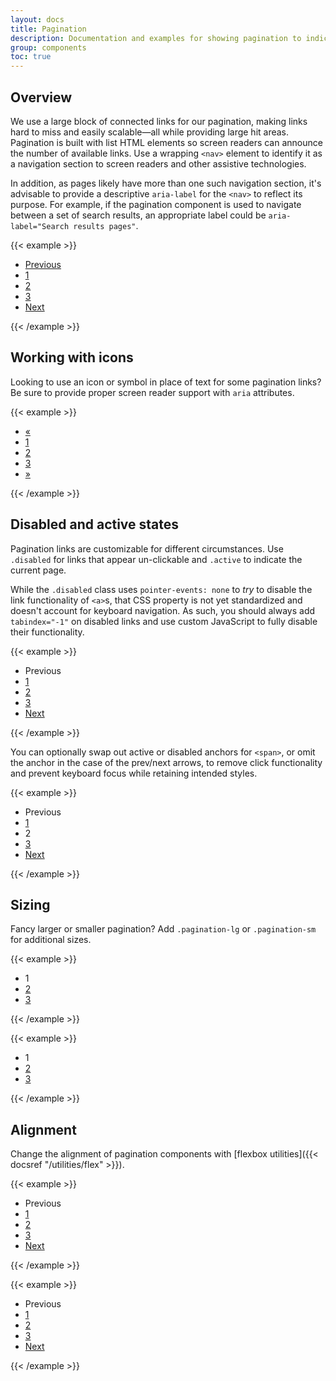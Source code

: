 ```yaml
---
layout: docs
title: Pagination
description: Documentation and examples for showing pagination to indicate a series of related content exists across multiple pages.
group: components
toc: true
---
```


## Overview

We use a large block of connected links for our pagination, making links hard to miss and easily scalable—all while providing large hit areas. Pagination is built with list HTML elements so screen readers can announce the number of available links. Use a wrapping `<nav>` element to identify it as a navigation section to screen readers and other assistive technologies.

In addition, as pages likely have more than one such navigation section, it's advisable to provide a descriptive `aria-label` for the `<nav>` to reflect its purpose. For example, if the pagination component is used to navigate between a set of search results, an appropriate label could be `aria-label="Search results pages"`.

{{< example >}}
<nav aria-label="Page navigation example">
  <ul class="pagination">
    <li class="page-item"><a class="page-link" href="#">Previous</a></li>
    <li class="page-item"><a class="page-link" href="#">1</a></li>
    <li class="page-item"><a class="page-link" href="#">2</a></li>
    <li class="page-item"><a class="page-link" href="#">3</a></li>
    <li class="page-item"><a class="page-link" href="#">Next</a></li>
  </ul>
</nav>
{{< /example >}}

## Working with icons

Looking to use an icon or symbol in place of text for some pagination links? Be sure to provide proper screen reader support with `aria` attributes.

{{< example >}}
<nav aria-label="Page navigation example">
  <ul class="pagination">
    <li class="page-item">
      <a class="page-link" href="#" aria-label="Previous">
        <span aria-hidden="true">&laquo;</span>
      </a>
    </li>
    <li class="page-item"><a class="page-link" href="#">1</a></li>
    <li class="page-item"><a class="page-link" href="#">2</a></li>
    <li class="page-item"><a class="page-link" href="#">3</a></li>
    <li class="page-item">
      <a class="page-link" href="#" aria-label="Next">
        <span aria-hidden="true">&raquo;</span>
      </a>
    </li>
  </ul>
</nav>
{{< /example >}}

## Disabled and active states

Pagination links are customizable for different circumstances. Use `.disabled` for links that appear un-clickable and `.active` to indicate the current page.

While the `.disabled` class uses `pointer-events: none` to _try_ to disable the link functionality of `<a>`s, that CSS property is not yet standardized and doesn't account for keyboard navigation. As such, you should always add `tabindex="-1"` on disabled links and use custom JavaScript to fully disable their functionality.

{{< example >}}
<nav aria-label="...">
  <ul class="pagination">
    <li class="page-item disabled">
      <a class="page-link">Previous</a>
    </li>
    <li class="page-item"><a class="page-link" href="#">1</a></li>
    <li class="page-item active" aria-current="page">
      <a class="page-link" href="#">2</a>
    </li>
    <li class="page-item"><a class="page-link" href="#">3</a></li>
    <li class="page-item">
      <a class="page-link" href="#">Next</a>
    </li>
  </ul>
</nav>
{{< /example >}}

You can optionally swap out active or disabled anchors for `<span>`, or omit the anchor in the case of the prev/next arrows, to remove click functionality and prevent keyboard focus while retaining intended styles.

{{< example >}}
<nav aria-label="...">
  <ul class="pagination">
    <li class="page-item disabled">
      <span class="page-link">Previous</span>
    </li>
    <li class="page-item"><a class="page-link" href="#">1</a></li>
    <li class="page-item active" aria-current="page">
      <span class="page-link">2</span>
    </li>
    <li class="page-item"><a class="page-link" href="#">3</a></li>
    <li class="page-item">
      <a class="page-link" href="#">Next</a>
    </li>
  </ul>
</nav>
{{< /example >}}

## Sizing

Fancy larger or smaller pagination? Add `.pagination-lg` or `.pagination-sm` for additional sizes.

{{< example >}}
<nav aria-label="...">
  <ul class="pagination pagination-lg">
    <li class="page-item active" aria-current="page">
      <span class="page-link">1</span>
    </li>
    <li class="page-item"><a class="page-link" href="#">2</a></li>
    <li class="page-item"><a class="page-link" href="#">3</a></li>
  </ul>
</nav>
{{< /example >}}

{{< example >}}
<nav aria-label="...">
  <ul class="pagination pagination-sm">
    <li class="page-item active" aria-current="page">
      <span class="page-link">1</span>
    </li>
    <li class="page-item"><a class="page-link" href="#">2</a></li>
    <li class="page-item"><a class="page-link" href="#">3</a></li>
  </ul>
</nav>
{{< /example >}}

## Alignment

Change the alignment of pagination components with [flexbox utilities]({{< docsref "/utilities/flex" >}}).

{{< example >}}
<nav aria-label="Page navigation example">
  <ul class="pagination justify-content-center">
    <li class="page-item disabled">
      <a class="page-link">Previous</a>
    </li>
    <li class="page-item"><a class="page-link" href="#">1</a></li>
    <li class="page-item"><a class="page-link" href="#">2</a></li>
    <li class="page-item"><a class="page-link" href="#">3</a></li>
    <li class="page-item">
      <a class="page-link" href="#">Next</a>
    </li>
  </ul>
</nav>
{{< /example >}}

{{< example >}}
<nav aria-label="Page navigation example">
  <ul class="pagination justify-content-end">
    <li class="page-item disabled">
      <a class="page-link">Previous</a>
    </li>
    <li class="page-item"><a class="page-link" href="#">1</a></li>
    <li class="page-item"><a class="page-link" href="#">2</a></li>
    <li class="page-item"><a class="page-link" href="#">3</a></li>
    <li class="page-item">
      <a class="page-link" href="#">Next</a>
    </li>
  </ul>
</nav>
{{< /example >}}
